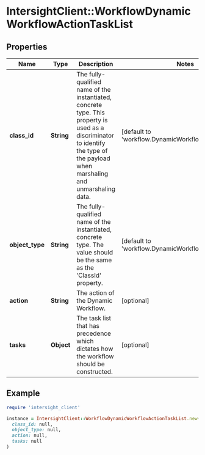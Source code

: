 # IntersightClient::WorkflowDynamicWorkflowActionTaskList

## Properties

| Name | Type | Description | Notes |
| ---- | ---- | ----------- | ----- |
| **class_id** | **String** | The fully-qualified name of the instantiated, concrete type. This property is used as a discriminator to identify the type of the payload when marshaling and unmarshaling data. | [default to &#39;workflow.DynamicWorkflowActionTaskList&#39;] |
| **object_type** | **String** | The fully-qualified name of the instantiated, concrete type. The value should be the same as the &#39;ClassId&#39; property. | [default to &#39;workflow.DynamicWorkflowActionTaskList&#39;] |
| **action** | **String** | The action of the Dynamic Workflow. | [optional] |
| **tasks** | **Object** | The task list that has precedence which dictates how the workflow should be constructed. | [optional] |

## Example

```ruby
require 'intersight_client'

instance = IntersightClient::WorkflowDynamicWorkflowActionTaskList.new(
  class_id: null,
  object_type: null,
  action: null,
  tasks: null
)
```

